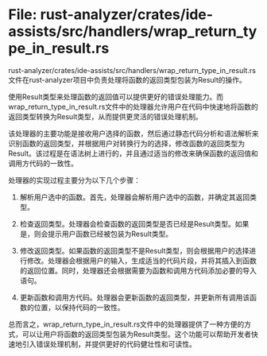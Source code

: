 # File: rust-analyzer/crates/ide-assists/src/handlers/wrap_return_type_in_result.rs

rust-analyzer/crates/ide-assists/src/handlers/wrap_return_type_in_result.rs文件在rust-analyzer项目中负责处理将函数的返回类型包装为Result的操作。

使用Result类型来处理函数的返回值可以提供更好的错误处理能力。而wrap_return_type_in_result.rs文件中的处理器允许用户在代码中快速地将函数的返回类型转换为Result类型，从而提供更灵活的错误处理机制。

该处理器的主要功能是接收用户选择的函数，然后通过静态代码分析和语法解析来识别函数的返回类型，并根据用户对转换行为的选择，修改函数的返回类型为Result。该过程是在语法树上进行的，并且通过适当的修改来确保函数的返回值和调用方代码的一致性。

处理器的实现过程主要分为以下几个步骤：

1. 解析用户选中的函数。首先，处理器会解析用户选中的函数，并确定其返回类型。

2. 检查返回类型。处理器会检查函数的返回类型是否已经是Result类型。如果是，则会提示用户函数已经被包装为Result类型。

3. 修改返回类型。如果函数的返回类型不是Result类型，则会根据用户的选择进行修改。处理器会根据用户的输入，生成适当的代码片段，并将其插入到函数的返回位置。同时，处理器还会根据需要为函数和调用方代码添加必要的导入语句。

4. 更新函数和调用方代码。处理器会更新函数的返回类型，并更新所有调用该函数的位置，以保持代码的一致性。

总而言之，wrap_return_type_in_result.rs文件中的处理器提供了一种方便的方式，可以让用户将函数的返回类型包装为Result类型。这个功能可以帮助开发者快速地引入错误处理机制，并提供更好的代码健壮性和可读性。

